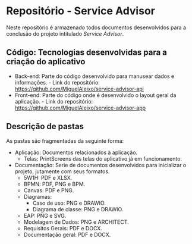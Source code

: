 # Repositório - Service Advisor

Neste repositório é armazenado todos documentos desenvolvidos para a conclusão do projeto intitulado *Service Advisor*.

## Código: Tecnologias desenvolvidas para a criação do aplicativo
   - Back-end: Parte do código desenvolvido para manusear dados e informações.
    - Link do repositório: https://github.com/MiguelAleixo/service-advisor-api
   - Front-end: Parte do código onde é desenvolvido o layout geral da aplicação.
    - Link do repositório: https://github.com/MiguelAleixo/service-advisor-app

## Descrição de pastas

As pastas são fragmentadas da seguinte forma:

 - Aplicação: Documentos relacionados à aplicação.
    - Telas: PrintScreens das telas do aplicativo já em funcionamento.
 - Documentação: Serie de documentos desenvolvidos para inicializar o projeto,  jutamente com seus formatos.
    - 5W1H: PDF e XLSX.
    - BPMN: PDF, PNG e BPM.
    - Canvas: PDF e PNG.
    - Diagramas: 
        - Caso de uso: PNG e DRAWIO.
        - Diagrama de classe: PNG e DRAWIO.
    - EAP: PNG e SVG.
    - Modelagem de Dados: PNG e ARCHITECT.
    - Requisitos Gerais: PDF e DOCX.
    - Documentação geral: PDF e DOCX.
